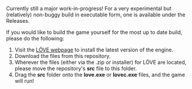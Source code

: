 Currently still a major work-in-progress! For a very experimental but (relatively) non-buggy build in executable form, one is available under the Releases.

If you would like to build the game yourself for the most up to date build, please do the following:
1. Visit the [LÖVE webpage](https://love2d.org/) to install the latest version of the engine.
2. Download the files from this repository.
3. Wherever the files (either via the .zip or installer) for LÖVE are located, please move the repository's **src** file to this folder.
4. Drag the **src** folder onto the **love.exe** or **lovec.exe** files, and the game will run!
